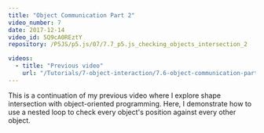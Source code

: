 ```yaml
---
title: "Object Communication Part 2"
video_number: 7
date: 2017-12-14
video_id: 5Q9cA0REztY
repository: /P5JS/p5.js/07/7.7_p5.js_checking_objects_intersection_2

videos:
  - title: "Previous video"
    url: "/Tutorials/7-object-interaction/7.6-object-communication-part-1.md""
---
```

This is a continuation of my previous video where I explore shape intersection with object-oriented programming.
Here, I demonstrate how to use a nested loop to check every object's position against every other object.
